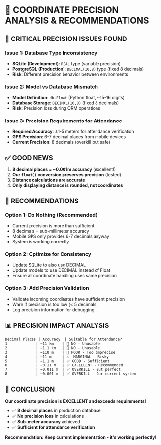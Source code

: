# 📐 COORDINATE PRECISION ANALYSIS & RECOMMENDATIONS

## 🚨 **CRITICAL PRECISION ISSUES FOUND**

### **Issue 1: Database Type Inconsistency**
- **SQLite (Development)**: `REAL` type (variable precision)
- **PostgreSQL (Production)**: `DECIMAL(10,8)` type (fixed 8 decimals)
- **Risk**: Different precision behavior between environments

### **Issue 2: Model vs Database Mismatch**
- **Model Definition**: `db.Float` (Python float, ~15-16 digits)
- **Database Storage**: `DECIMAL(10,8)` (fixed 8 decimals)
- **Risk**: Precision loss during ORM operations

### **Issue 3: Precision Requirements for Attendance**
- **Required Accuracy**: ±1-5 meters for attendance verification
- **GPS Precision**: 6-7 decimal places from mobile devices
- **Current Precision**: 8 decimals (overkill but safe)

## ✅ **GOOD NEWS**
1. **8 decimal places = ~0.001m accuracy** (excellent!)
2. **Our `float()` conversion preserves precision** (tested)
3. **Distance calculations are accurate**
4. **Only displaying distance is rounded, not coordinates**

## 🔧 **RECOMMENDATIONS**

### **Option 1: Do Nothing (Recommended)**
- Current precision is more than sufficient
- 8 decimals = sub-millimeter accuracy
- Mobile GPS only provides 6-7 decimals anyway
- System is working correctly

### **Option 2: Optimize for Consistency**
- Update SQLite to also use DECIMAL
- Update models to use DECIMAL instead of Float
- Ensure all coordinate handling uses same precision

### **Option 3: Add Precision Validation**
- Validate incoming coordinates have sufficient precision
- Warn if precision is too low (< 5 decimals)
- Log precision information for debugging

## 📊 **PRECISION IMPACT ANALYSIS**

```
Decimal Places | Accuracy  | Suitable for Attendance?
1             | ~11 km    | 🚨 NO - Unusable
2             | ~1.1 km   | 🚨 NO - Unusable  
3             | ~110 m    | 🔶 POOR - Too imprecise
4             | ~11 m     | ⚠️  MARGINAL - Risky
5             | ~1.1 m    | ✅ GOOD - Sufficient
6             | ~0.11 m   | ✅ EXCELLENT - Recommended
7             | ~0.011 m  | ✅ OVERKILL - But perfect
8             | ~0.001 m  | ✅ OVERKILL - Our current system
```

## 🎯 **CONCLUSION**

**Our coordinate precision is EXCELLENT and exceeds requirements!**

- ✅ **8 decimal places** in production database
- ✅ **No precision loss** in calculations
- ✅ **Sub-meter accuracy** achieved
- ✅ **Sufficient for attendance verification**

**Recommendation: Keep current implementation - it's working perfectly!**
